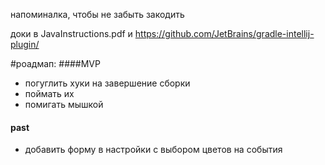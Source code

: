 напоминалка, чтобы не забыть закодить

доки в JavaInstructions.pdf и https://github.com/JetBrains/gradle-intellij-plugin/

#роадмап:
####MVP
* погуглить хуки на завершение сборки
* поймать их 
* помигать мышкой

#### past
* добавить форму в настройки с выбором цветов на события